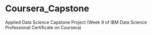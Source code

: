 # Coursera_Capstone
Applied Data Science Capstone Project (Week 9 of IBM Data Science Professional Certificate on Coursera)
